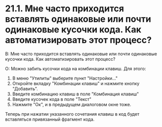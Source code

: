 # 21.1. Мне часто приходится вставлять одинаковые или почти одинаковые кусочки кода. Как автоматизировать этот процесс?
<!-- [:faq_21_01] -->
В: Мне часто приходится вставлять одинаковые или почти одинаковые кусочки кода. Как автоматизировать этот процесс?

О:
Можно забить кусочки кода на комбинации клавиш. Для этого:
1. В меню "Утилиты" выберите пункт "Настройки..."
2. Откройте вкладку "Комбинации клавиш" и нажмите кнопку "Добавить". 
3. Введите комбинацию клавиш в поле "Комбинация клавиш"
4. Введите кусочек кода в поле "Текст"
5. Нажмите "Ок", и в предыдущем диалоговом окне тоже.

Теперь при нажатии указанного сочетания клавиш в код будет вставляться привязанный фрагмент кода.
